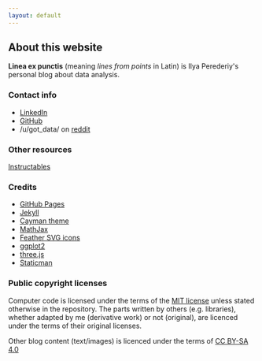 ```yaml
---
layout: default
---
```


## About this website

**Linea ex punctis** (meaning *lines from points* in Latin) is Ilya Perederiy's personal blog about data analysis.


### Contact info

- [LinkedIn](https://www.linkedin.com/in/perederiy/)
- [GitHub](https://github.com/ex-punctis?tab=repositories)
- /u/got_data/ on [reddit](https://www.reddit.com)


### Other resources

[Instructables](https://www.instructables.com/id/IoT-Water-Alarm/)


### Credits

- [GitHub Pages](https://pages.github.com)
- [Jekyll](https://jekyllrb.com/)
- [Cayman theme](https://pages-themes.github.io/cayman/)
- [MathJax](https://www.mathjax.org/)
- [Feather SVG icons](https://feathericons.com)
- [ggplot2](https://ggplot2.tidyverse.org/)
- [three.js](https://threejs.org/)
- [Staticman](https://staticman.net/)


### Public copyright licenses

Computer code is licensed under the terms of the [MIT license](https://opensource.org/licenses/MIT) unless stated otherwise in the repository. The parts written by others (e.g. libraries), whether adapted by me (derivative work) or not (original), are licenced under the terms of their original licenses. 

Other blog content (text/images) is licenced under the terms of [CC BY-SA 4.0](https://creativecommons.org/licenses/by-sa/4.0/)